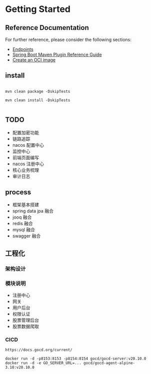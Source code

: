 # Getting Started

## Reference Documentation
For further reference, please consider the following sections:

* [Endpoints](https://docs.spring.io/spring-boot/docs/current/reference/html/production-ready-features.html#production-ready-enabling)
* [Spring Boot Maven Plugin Reference Guide](https://docs.spring.io/spring-boot/docs/2.4.0/maven-plugin/reference/html/)
* [Create an OCI image](https://docs.spring.io/spring-boot/docs/2.4.0/maven-plugin/reference/html/#build-image)

## install
```

mvn clean package -DskipTests

mvn clean install -DskipTests


```

## TODO 
* 配置加密功能
* 链路追踪
* nacos 配置中心
* 监控中心
* 前端页面编写
* nacos 注册中心
* 核心业务梳理
* 审计日志


## process
* 框架基本搭建
* spring data jpa 融合
* jooq 融合
* redis 融合
* mysql 融合
* swagger 融合


## 工程化


### 架构设计


### 模块说明
- 注册中心
- 网关
- 用户后台
- 权限认证
- 股票管理后台
- 股票数据爬取

### CICD
```
https://docs.gocd.org/current/

docker run -d -p8153:8153 -p8154:8154 gocd/gocd-server:v20.10.0
docker run -d -e GO_SERVER_URL=... gocd/gocd-agent-alpine-3.10:v20.10.0


```

